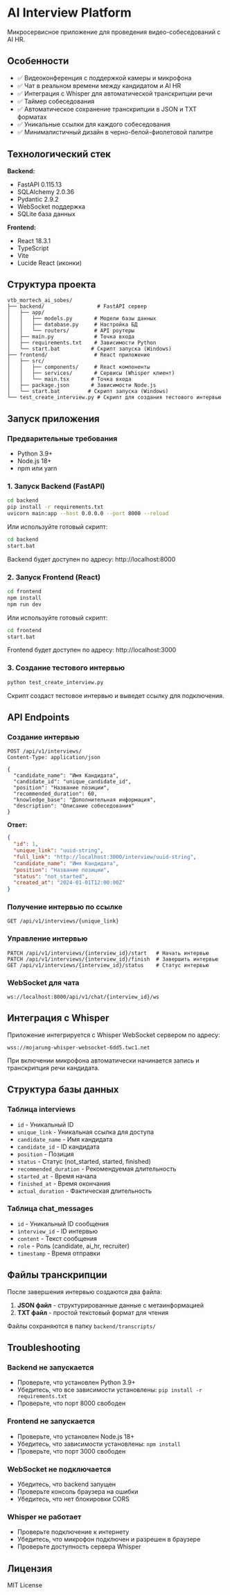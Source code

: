 # AI Interview Platform

Микросервисное приложение для проведения видео-собеседований с AI HR.

## Особенности

- ✅ Видеоконференция с поддержкой камеры и микрофона
- ✅ Чат в реальном времени между кандидатом и AI HR
- ✅ Интеграция с Whisper для автоматической транскрипции речи
- ✅ Таймер собеседования
- ✅ Автоматическое сохранение транскрипции в JSON и TXT форматах
- ✅ Уникальные ссылки для каждого собеседования
- ✅ Минималистичный дизайн в черно-белой-фиолетовой палитре

## Технологический стек

**Backend:**
- FastAPI 0.115.13
- SQLAlchemy 2.0.36
- Pydantic 2.9.2
- WebSocket поддержка
- SQLite база данных

**Frontend:**
- React 18.3.1
- TypeScript
- Vite
- Lucide React (иконки)

## Структура проекта

```
vtb_mortech_ai_sobes/
├── backend/                 # FastAPI сервер
│   ├── app/
│   │   ├── models.py       # Модели базы данных
│   │   ├── database.py     # Настройка БД
│   │   └── routers/        # API роутеры
│   ├── main.py             # Точка входа
│   ├── requirements.txt    # Зависимости Python
│   └── start.bat          # Скрипт запуска (Windows)
├── frontend/               # React приложение
│   ├── src/
│   │   ├── components/     # React компоненты
│   │   ├── services/       # Сервисы (Whisper клиент)
│   │   └── main.tsx       # Точка входа
│   ├── package.json       # Зависимости Node.js
│   └── start.bat         # Скрипт запуска (Windows)
└── test_create_interview.py # Скрипт для создания тестового интервью
```

## Запуск приложения

### Предварительные требования

- Python 3.9+
- Node.js 18+
- npm или yarn

### 1. Запуск Backend (FastAPI)

```bash
cd backend
pip install -r requirements.txt
uvicorn main:app --host 0.0.0.0 --port 8000 --reload
```

Или используйте готовый скрипт:
```bash
cd backend
start.bat
```

Backend будет доступен по адресу: http://localhost:8000

### 2. Запуск Frontend (React)

```bash
cd frontend
npm install
npm run dev
```

Или используйте готовый скрипт:
```bash
cd frontend
start.bat
```

Frontend будет доступен по адресу: http://localhost:3000

### 3. Создание тестового интервью

```bash
python test_create_interview.py
```

Скрипт создаст тестовое интервью и выведет ссылку для подключения.

## API Endpoints

### Создание интервью
```http
POST /api/v1/interviews/
Content-Type: application/json

{
  "candidate_name": "Имя Кандидата",
  "candidate_id": "unique_candidate_id",
  "position": "Название позиции",
  "recommended_duration": 60,
  "knowledge_base": "Дополнительная информация",
  "description": "Описание собеседования"
}
```

**Ответ:**
```json
{
  "id": 1,
  "unique_link": "uuid-string",
  "full_link": "http://localhost:3000/interview/uuid-string",
  "candidate_name": "Имя Кандидата",
  "position": "Название позиции",
  "status": "not_started",
  "created_at": "2024-01-01T12:00:00Z"
}
```

### Получение интервью по ссылке
```http
GET /api/v1/interviews/{unique_link}
```

### Управление интервью
```http
PATCH /api/v1/interviews/{interview_id}/start   # Начать интервью
PATCH /api/v1/interviews/{interview_id}/finish  # Завершить интервью
GET /api/v1/interviews/{interview_id}/status    # Статус интервью
```

### WebSocket для чата
```
ws://localhost:8000/api/v1/chat/{interview_id}/ws
```

## Интеграция с Whisper

Приложение интегрируется с Whisper WebSocket сервером по адресу:
```
wss://mojarung-whisper-websocket-6dd5.twc1.net
```

При включении микрофона автоматически начинается запись и транскрипция речи кандидата.

## Структура базы данных

### Таблица interviews
- `id` - Уникальный ID
- `unique_link` - Уникальная ссылка для доступа
- `candidate_name` - Имя кандидата
- `candidate_id` - ID кандидата
- `position` - Позиция
- `status` - Статус (not_started, started, finished)
- `recommended_duration` - Рекомендуемая длительность
- `started_at` - Время начала
- `finished_at` - Время окончания
- `actual_duration` - Фактическая длительность

### Таблица chat_messages
- `id` - Уникальный ID сообщения
- `interview_id` - ID интервью
- `content` - Текст сообщения
- `role` - Роль (candidate, ai_hr, recruiter)
- `timestamp` - Время отправки

## Файлы транскрипции

После завершения интервью создаются два файла:

1. **JSON файл** - структурированные данные с метаинформацией
2. **TXT файл** - простой текстовый формат для чтения

Файлы сохраняются в папку `backend/transcripts/`

## Troubleshooting

### Backend не запускается
- Проверьте, что установлен Python 3.9+
- Убедитесь, что все зависимости установлены: `pip install -r requirements.txt`
- Проверьте, что порт 8000 свободен

### Frontend не запускается
- Проверьте, что установлен Node.js 18+
- Убедитесь, что зависимости установлены: `npm install`
- Проверьте, что порт 3000 свободен

### WebSocket не подключается
- Убедитесь, что backend запущен
- Проверьте консоль браузера на ошибки
- Убедитесь, что нет блокировки CORS

### Whisper не работает
- Проверьте подключение к интернету
- Убедитесь, что микрофон подключен и разрешен в браузере
- Проверьте доступность сервера Whisper

## Лицензия

MIT License

